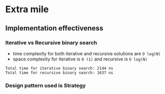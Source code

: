 # Extra mile

## Implementation effectiveness

### Iterative vs Recursive binary search

- time complexity for both iterative and recursive solutions are `O log(N)`
- space complexity for iterative is `O (1)` and recursive is `O log(N)`

```
Total time for iterative binary search: 2144 ns
Total time for recursive binary search: 1637 ns
```

### Design pattern used is Strategy
